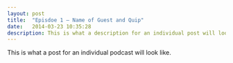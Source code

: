 ```yaml
---
layout: post
title:  "Episdoe 1 – Name of Guest and Quip"
date:   2014-03-23 10:35:28
description: This is what a description for an individual post will look like.
---
```


This is what a post for an individual podcast will look like.
